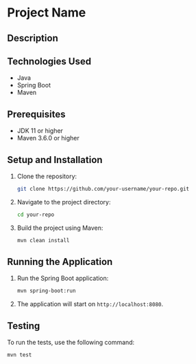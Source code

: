 # Project Name

## Description

## Technologies Used
- Java
- Spring Boot
- Maven

## Prerequisites
- JDK 11 or higher
- Maven 3.6.0 or higher

## Setup and Installation
1. Clone the repository:
    ```sh
    git clone https://github.com/your-username/your-repo.git
    ```
2. Navigate to the project directory:
    ```sh
    cd your-repo
    ```
3. Build the project using Maven:
    ```sh
    mvn clean install
    ```

## Running the Application
1. Run the Spring Boot application:
    ```sh
    mvn spring-boot:run
    ```
2. The application will start on `http://localhost:8080`.

## Testing
To run the tests, use the following command:
```sh
mvn test
